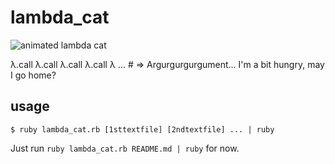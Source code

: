 lambda_cat
==========

![animated lambda cat](https://raw.github.com/wiki/aycabta/lambda_cat/lambda_cat.gif)

&lambda;.call &lambda;.call &lambda;.call &lambda;.call &lambda; ... # => Argurgurgurgument... I'm a bit hungry, may I go home?

## usage

`$ ruby lambda_cat.rb [1sttextfile] [2ndtextfile] ... | ruby`

Just run `ruby lambda_cat.rb README.md | ruby` for now.

